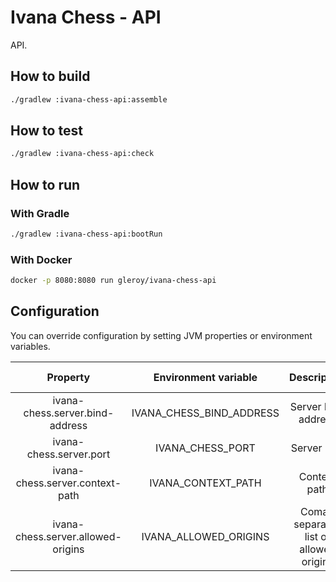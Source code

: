 # Ivana Chess - API

API.

## How to build

```bash
./gradlew :ivana-chess-api:assemble
```

## How to test

```bash
./gradlew :ivana-chess-api:check
```

## How to run

### With Gradle

```bash
./gradlew :ivana-chess-api:bootRun
```

### With Docker

```bash
docker -p 8080:8080 run gleroy/ivana-chess-api
```

## Configuration

You can override configuration by setting JVM properties or environment variables.

|              Property              |   Environment variable   |               Description              | Default value |
|:----------------------------------:|:------------------------:|:--------------------------------------:|:-------------:|
|   ivana-chess.server.bind-address  | IVANA_CHESS_BIND_ADDRESS |           Server bind address          |    0.0.0.0    |
|       ivana-chess.server.port      |     IVANA_CHESS_PORT     |               Server port              |      8080     |
|   ivana-chess.server.context-path  |    IVANA_CONTEXT_PATH    |              Context path              |       /       |
| ivana-chess.server.allowed-origins |   IVANA_ALLOWED_ORIGINS  | Coma-separated list of allowed origins |       -       |
